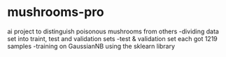 # mushrooms-pro

ai project to distinguish poisonous mushrooms from others
-dividing data set into traint, test and validation sets
-test & validation set each got 1219 samples
-training on GaussianNB using the sklearn library
